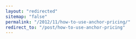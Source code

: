```yaml
---
layout: "redirected"
sitemap: "false"
permalink: "/2012/11/how-to-use-anchor-pricing/"
redirect_to: "/post/how-to-use-anchor-pricing"
---
```




